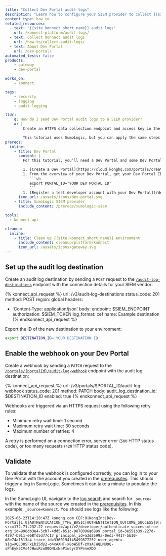 ```yaml
---
title: "Collect Dev Portal audit logs"
description: "Learn how to configure your SIEM provider to collect {{site.konnect_short_name}} Dev Portal logs and configure a Dev Portal audit log webhook."
content_type: how_to
related_resources:
  - text: "{{site.konnect_short_name}} audit logs"
    url: /konnect-platform/audit-logs/
  - text: Collect Konnect audit logs
    url: /how-to/collect-audit-logs/
  - text: About Dev Portal
    url: /dev-portal/
automated_tests: false
products:
    - gateway
    - dev-portal

works_on:
    - konnect

tags:
    - security
    - logging
    - audit-logging

tldr:
    q: How do I send Dev Portal audit logs to a SIEM provider?
    a: |
        Create an HTTPS data collection endpoint and access key in the provider and save their values. Configure an [audit log destination](/api/konnect/audit-logs/v2/#/operations/create-audit-log-destination) in {{site.konnect_short_name}} with the SIEM endpoint (`endpoint`), the access key (`authorization`), and set the log format `log_format: cef`. Then create the webhook for your Dev Portal with the [`/portals/{portalId}/audit-log-webhook`](/api/konnect/portal-management/v3/#/operations/update-portal-audit-log-webhook).

        This tutorial uses SumoLogic, but you can apply the same steps to your provider.
prereqs:
  inline:
    - title: Dev Portal
      content: |
        For this tutorial, you’ll need a Dev Portal and some Dev Portal settings, like a published API, pre-configured. These settings are essential for Dev Portal to function but configuring them isn’t the focus of this guide. If you don't have these settings already configured, follow these steps to pre-configure them:

        1. [Create a Dev Portal](https://cloud.konghq.com/portals/create).
        1. From the overview of your Dev Portal, get your Dev Portal ID and export it to your environment:
           ```sh
           export PORTAL_ID='YOUR DEV PORTAL ID'
           ```
        1. [Register a test developer account with your Dev Portal](/dev-portal/developer-signup/#1-register-or-sign-in). You can do this by navigating to your Dev Portal URL and clicking **Sign up**.
      icon_url: /assets/icons/dev-portal.svg
    - title: SumoLogic SIEM provider
      include_content: /prereqs/sumologic-siem

tools:
  - konnect-api

cleanup:
  inline:
    - title: Clean up {{site.konnect_short_name}} environment
      include_content: cleanup/platform/konnect
      icon_url: /assets/icons/gateway.svg
---
```


## Set up the audit log destination

Create an audit log destination by sending a `POST` request to the [`/audit-log-destinations`](/api/konnect/audit-logs/v2/#/operations/create-audit-log-destination) endpoint with the connection details for your SIEM vendor:

<!-- vale off -->
{% konnect_api_request %}
url: /v3/audit-log-destinations
status_code: 201
method: POST
region: global
headers:
  - 'Content-Type: application/json'
body:
    endpoint: $SIEM_ENDPOINT
    authorization: $SIEM_TOKEN
    log_format: cef
    name: Example destination
{% endkonnect_api_request %}
<!-- vale on -->

Export the ID of the new destination to your environment:

```sh
export DESTINATION_ID='YOUR DESTINATION ID'
```

## Enable the webhook on your Dev Portal

Create a webhook by sending a `PATCH` request to the [`/portals/{portalId}/audit-log-webhook`](/api/konnect/portal-management/v3/#/operations/update-portal-audit-log-webhook) endpoint with the audit log destination:

<!--vale off-->
{% konnect_api_request %}
url: /v3/portals/$PORTAL_ID/audit-log-webhook
status_code: 201
method: PATCH
body:
    audit_log_destination_id: $DESTINATION_ID
    enabled: true
{% endkonnect_api_request %}
<!--vale on-->

Webhooks are triggered via an HTTPS request using the following retry rules:

- Minimum retry wait time: 1 second
- Maximum retry wait time: 30 seconds
- Maximum number of retries: 4

A retry is performed on a connection error, server error (`500` HTTP status code), or too many requests (`429` HTTP status code).

## Validate

To validate that the webhook is configured correctly, you can log in to your Dev Portal with the account you created in the [prerequisites](#dev-portal). This should trigger a log in SumoLogic. Sometimes it can take a minute to populate the logs.

In the SumoLogic UI, navigate to the [log search](https://service.sumologic.com/log-search) and search for `_source=` with the name of the source we created in the [prerequisites](#sumologic-siem-provider). In this example, `_source=Konnect`. You should see logs like the following:

```cef
2025-06-23T14:28:47Z konghq.com CEF:0|KongInc|Dev-Portal|1.0|AUTHENTICATION_TYPE_BASIC|AUTHENTICATION_OUTCOME_SUCCESS|0|rt=1750688927556 src=172.71.232.22 request=/api/v2/developer/authenticate success=true org_id=998db3e4-5cb7-4dd5-b51c-9878096a6999 portal_id=3e551b39-227d-4297-b911-e68fd5d77c17 principal_id=a3d2699a-0ed3-4417-bb10-d8e74a1513a4 trace_id=3360194145499877252 user_agent= sig=XQC3OSFxLbi5dy2-o4xAXHT-x8oW5Df-zVsACWQLMU9Q-sPnEyk5CVs4JHwuRcwO0QNLsNaP1wsyrXYPeneXDQ
```

